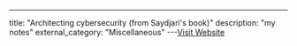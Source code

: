 ---
title: "Architecting cybersecurity (from Saydjari's book)"
description: "my notes"
external_category: "Miscellaneous"
---[Visit Website](https://learning.oreilly.com/library/view/engineering-trustworthy-systems/9781260118186/ch20.xhtml)

